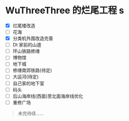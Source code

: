 # WuThreeThree 的烂尾工程 s

-   [x] 烂尾楼改造
-   [ ] 花海
-   [x] 分类机外围改造完善
-   [ ] Dt 家前的山道
-   [ ] 环山铁路修缮
-   [ ] 博物馆
-   [ ] 地下城
-   [ ] 修缮南郊铁路(待定)
-   [ ] 大运河(待定)
-   [ ] 自己家的地下室
-   [ ] 码头
-   [ ] 后山海岸线(西面)至北面海岸线优化
-   [ ] 重修广场

> 未完待续……
